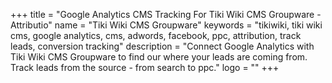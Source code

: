 +++
title = "Google Analytics CMS Tracking For Tiki Wiki CMS Groupware - Attributio"
name = "Tiki Wiki CMS Groupware"
keywords = "tikiwiki, tiki wiki cms, google analytics, cms, adwords, facebook, ppc, attribution, track leads, conversion tracking"
description = "Connect Google Analytics with Tiki Wiki CMS Groupware to find our where your leads are coming from. Track leads from the source - from search to ppc."
logo = ""
+++
